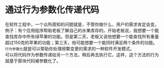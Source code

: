 # 通过行为参数化传递代码  
在软件工程中，一个众所周知的问题就是，不管你做什么，用户的需求肯定会变。例子：有个应用程序帮助老板了解自己的水果库存的。开始老板说，我想要一个能查找库存中所有绿苹果的功能。但是第二天，老板又说他想要一个能查找所有重量超过150克的苹果的功能；第三天，他可能想要一个能同时满足两个条件的功能。  
`行为参数化`就是可以帮助你处理频繁变更的需求的一种软件开发模式。  
可以将代码作为参数传递给另一个方法，稍后再去执行它。这样，这个方法的行为就基于那块代码被参数化了。
